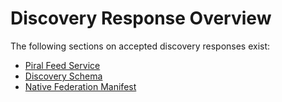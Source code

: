 # Discovery Response Overview

The following sections on accepted discovery responses exist:

- [Piral Feed Service](./piral-feed-service.md)
- [Discovery Schema](./discovery-schema.md)
- [Native Federation Manifest](./native-federation-manifest.md)
